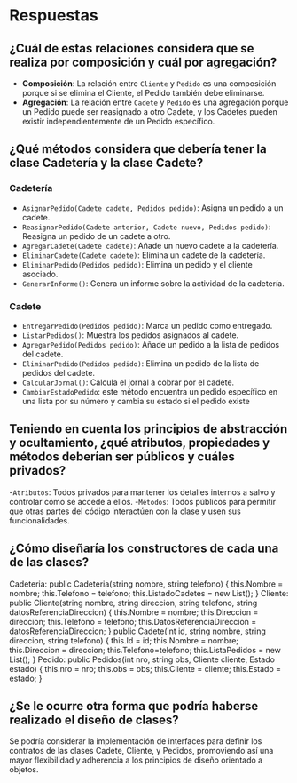 # Respuestas

## ¿Cuál de estas relaciones considera que se realiza por composición y cuál por agregación?

- **Composición**: La relación entre `Cliente` y `Pedido` es una composición porque si se elimina el Cliente, el Pedido también debe eliminarse.
- **Agregación**: La relación entre `Cadete` y `Pedido` es una agregación porque un Pedido puede ser reasignado a otro Cadete, y los Cadetes pueden existir independientemente de un Pedido específico.

## ¿Qué métodos considera que debería tener la clase Cadetería y la clase Cadete?

### Cadetería

- `AsignarPedido(Cadete cadete, Pedidos pedido)`: Asigna un pedido a un cadete.
- `ReasignarPedido(Cadete anterior, Cadete nuevo, Pedidos pedido)`: Reasigna un pedido de un cadete a otro.
- `AgregarCadete(Cadete cadete)`: Añade un nuevo cadete a la cadetería.
- `EliminarCadete(Cadete cadete)`: Elimina un cadete de la cadetería.
- `EliminarPedido(Pedidos pedido)`: Elimina un pedido y el cliente asociado.
- `GenerarInforme()`: Genera un informe sobre la actividad de la cadetería.

### Cadete

- `EntregarPedido(Pedidos pedido)`: Marca un pedido como entregado.
- `ListarPedidos()`: Muestra los pedidos asignados al cadete.
- `AgregarPedido(Pedidos pedido)`: Añade un pedido a la lista de pedidos del cadete.
- `EliminarPedido(Pedidos pedido)`: Elimina un pedido de la lista de pedidos del cadete.
- `CalcularJornal()`: Calcula el jornal a cobrar por el cadete.
- `CambiarEstadoPedido`: este método encuentra un pedido específico en una lista por su número y cambia su estado si el pedido existe
## Teniendo en cuenta los principios de abstracción y ocultamiento, ¿qué atributos, propiedades y métodos deberían ser públicos y cuáles privados?
-`Atributos`: Todos privados para mantener los detalles internos a salvo y controlar cómo se accede a ellos.
-`Métodos`: Todos públicos para permitir que otras partes del código interactúen con la clase y usen sus funcionalidades.

## ¿Cómo diseñaría los constructores de cada una de las clases?
Cadeteria:
public Cadeteria(string nombre, string telefono)
{
this.Nombre = nombre;
this.Telefono = telefono;
this.ListadoCadetes = new List<Cadete>();
}
Cliente:
public Cliente(string nombre, string direccion, string telefono, string datosReferenciaDireccion)
{
this.Nombre = nombre;
this.Direccion = direccion;
this.Telefono = telefono;
this.DatosReferenciaDireccion = datosReferenciaDireccion;
}
public Cadete(int id, string nombre, string direccion, string telefono)
{
this.Id = id;
this.Nombre = nombre;
this.Direccion = direccion;
this.Telefono=telefono;
this.ListaPedidos = new List<Pedidos>();
}
Pedido:
public Pedidos(int nro, string obs, Cliente cliente, Estado estado)
{
this.nro = nro;
this.obs = obs;
this.Cliente = cliente;
this.Estado = estado;
}

## ¿Se le ocurre otra forma que podría haberse realizado el diseño de clases?
Se podría considerar la implementación de interfaces para definir los contratos de las clases Cadete, Cliente, y Pedidos, promoviendo así una mayor flexibilidad y adherencia a los principios de diseño orientado a objetos.